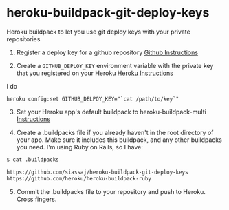 # heroku-buildpack-git-deploy-keys
Heroku buildpack to let you use git deploy keys with your private repositories


1) Register a deploy key for a github repository
[Github Instructions](https://developer.github.com/guides/managing-deploy-keys/#deploy-keys)

2) Create a ```GITHUB_DEPLOY_KEY``` environment variable with the private key that you registered on your Heroku
[Heroku Instructions](https://devcenter.heroku.com/articles/config-vars#setting-up-config-vars-for-a-deployed-application)

I do

```
heroku config:set GITHUB_DELPOY_KEY="`cat /path/to/key`"
```


3) Set your Heroku app's default buildpack to heroku-buildpack-multi
[Instructions](https://github.com/heroku/heroku-buildpack-multi)

4) Create a .buildpacks file if you already haven't in the root directory of your app. Make sure it includes this buildpack, and any other buildpacks you need. I'm using Ruby on Rails, so I have:

```sh
$ cat .buildpacks

https://github.com/siassaj/heroku-buildpack-git-deploy-keys
https://github.com/heroku/heroku-buildpack-ruby
```

5) Commit the .buildpacks file to your repository and push to Heroku. Cross fingers.
